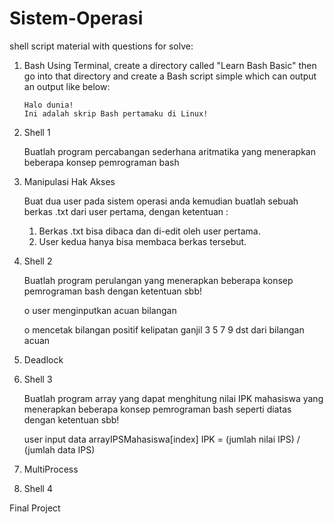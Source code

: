 # Sistem-Operasi
shell script material with questions for solve:
1. Bash
    Using Terminal, create a directory called "Learn Bash Basic" then go into that directory and create a Bash script
    simple which can output an output like below:
    ```
    Halo dunia!
    Ini adalah skrip Bash pertamaku di Linux!
    ```

2.  Shell 1

    Buatlah program percabangan sederhana aritmatika yang menerapkan beberapa konsep
    pemrograman bash


3.  Manipulasi Hak Akses
    
    Buat dua user pada sistem operasi anda kemudian buatlah sebuah berkas .txt dari user pertama,
    dengan ketentuan :
    1.  Berkas .txt bisa dibaca dan di-edit oleh user pertama.
    2.  User kedua hanya bisa membaca berkas tersebut.


4.  Shell 2
    
    Buatlah program perulangan yang menerapkan beberapa konsep pemrograman bash  dengan ketentuan sbb!
    
    o user menginputkan acuan bilangan
    
    o mencetak bilangan positif kelipatan ganjil 3 5 7 9 dst dari bilangan acuan

5.  Deadlock

6.  Shell 3

    Buatlah program array yang dapat menghitung nilai IPK mahasiswa yang menerapkan beberapa konsep pemrograman bash seperti diatas dengan ketentuan sbb!

    user input data arrayIPSMahasiswa[index]
    IPK = (jumlah nilai IPS) / (jumlah data IPS)

7.  MultiProcess

8.  Shell 4

Final Project

